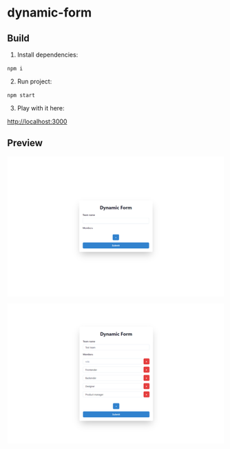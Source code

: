 # dynamic-form

## Build

1. Install dependencies:

`npm i`

2. Run project:

`npm start`

3. Play with it here:

[http://localhost:3000](http://localhost:3000)

## Preview

![Main page](docs/img/main.png)

![Filled form](docs/img/filled-form.png)
